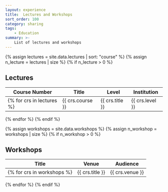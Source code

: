 ```yaml
---
layout: experience
title:  Lectures and Workshops
sort_order: 100
category: sharing 
tags:
    - Education
summary: >-
    List of lectures and workshops
---
```

<!--more-->

{% assign lectures = site.data.lectures | sort: "course" %}
{% assign n_lecture = lectures | size %}
{% if n_lecture > 0 %}
## Lectures

| Course Number | Title | Level | Institution |
|---------------|-------|-------|-------------|
{% for crs in lectures %}|{{ crs.course }}|{{ crs.title }}|{{ crs.level }}|{{ crs.institution }}|
{% endfor %}
{% endif %}

{% assign workshops = site.data.workshops %}
{% assign n_workshop = workshops | size %}
{% if n_workshop > 0 %}
## Workshops

| Title | Venue | Audience |
|-------|----------|----------|
{% for crs in workshops %}|{{ crs.title }}|{{ crs.venue }}|{{ crs.audience }}|
{% endfor %}
{% endif %}